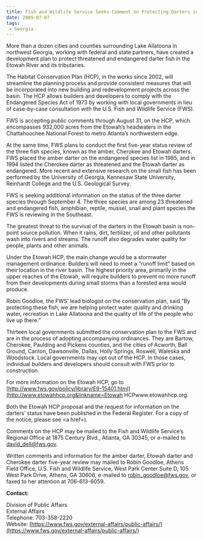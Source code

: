 ```yaml
---
title: Fish and Wildlife Service Seeks Comment on Protecting Darters in the Etowah River Basin
date: 2009-07-07
tags:
 - Georgia
---
```


More than a dozen cities and counties surrounding Lake Allatoona in northwest Georgia, working with federal and state partners, have created a development plan to protect threatened and endangered darter fish in the Etowah River and its tributaries.

The Habitat Conservation Plan (HCP), in the works since 2002, will streamline the planning process and provide consistent measures that will be incorporated into new building and redevelopment projects across the basin. The HCP allows builders and developers to comply with the Endangered Species Act of 1973 by working with local governments in lieu of case-by-case consultation with the U.S. Fish and Wildlife Service (FWS).

FWS is accepting public comments through August 31, on the HCP, which encompasses 932,000 acres from the Etowah’s headwaters in the Chattahoochee National Forest to metro Atlanta’s northwestern edge.

At the same time, FWS plans to conduct the first five-year status review of the three fish species, known as the amber, Cherokee and Etowah darters. FWS placed the amber darter on the endangered species list in 1985, and in 1994 listed the Cherokee darter as threatened and the Etowah darter as endangered. More recent and extensive research on the small fish has been performed by the University of Georgia, Kennesaw State University, Reinhardt College and the U.S. Geological Survey.

FWS is seeking additional information on the status of the three darter species through September 4\. The three species are among 23 threatened and endangered fish, amphibian, reptile, mussel, snail and plant species the FWS is reviewing in the Southeast.

The greatest threat to the survival of the darters in the Etowah basin is non-point source pollution. When it rains, dirt, fertilizer, oil and other pollutants wash into rivers and streams. The runoff also degrades water quality for people, plants and other animals.

Under the Etowah HCP, the main change would be a stormwater management ordinance. Builders will need to meet a “runoff limit” based on their location in the river basin. The highest priority area, primarily in the upper reaches of the Etowah, will require builders to prevent no more runoff from their developments during small storms than a forested area would produce.

Robin Goodloe, the FWS’ lead biologist on the conservation plan, said “By protecting these fish, we are helping protect water quality and drinking water, recreation in Lake Allatoona and the quality of life of the people who live up there.”

Thirteen local governments submitted the conservation plan to the FWS and are in the process of adopting accompanying ordinances. They are Bartow, Cherokee, Paulding and Pickens counties, and the cities of Acworth, Ball Ground, Canton, Dawsonville, Dallas, Holly Springs, Roswell, Waleska and Woodstock. Local governments may opt out of the HCP. In those cases, individual builders and developers should consult with FWS prior to construction.

For more information on the Etowah HCP, go to [http://www.fws.gov/policy/library/E9-15401.html](http://www.etowahhcp.org&linkname=Etowah HCPwww.etowahhcp.org</a>.</p> <p>Both the Etowah HCP proposal and the request for information on the darters’ status have been published in the Federal Register. For a copy of the notice, please see <a href=).

Comments on the HCP may be mailed to the Fish and Wildlife Service’s Regional Office at 1875 Century Blvd., Atlanta, GA 30345, or e-mailed to [david_dell@fws.gov](mailto:david_dell@fws.gov).

Written comments and information for the amber darter, Etowah darter and Cherokee darter five-year review may mailed to Robin Goodloe, Athens Field Office, U.S. Fish and Wildlife Service, West Park Center Suite D, 105 West Park Drive, Athens, GA 30606, e-mailed to [robin_goodloe@fws.gov](mailto:robin_goodloe@fws.gov), or faxed to her attention at 706-613-6059.

**Contact:**

Division of Public Affairs  
External Affairs  
Telephone: 703-358-2220  
Website: [https://www.fws.gov/external-affairs/public-affairs/](https://www.fws.gov/external-affairs/public-affairs/)
